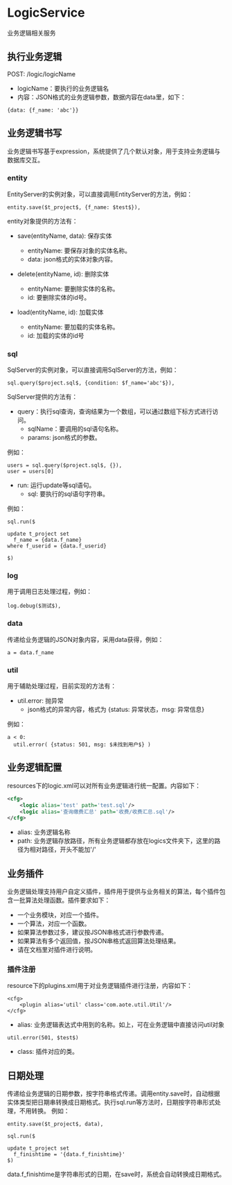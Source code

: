 # LogicService

业务逻辑相关服务

## 执行业务逻辑

POST: /logic/logicName

- logicName：要执行的业务逻辑名
- 内容：JSON格式的业务逻辑参数，数据内容在data里，如下：
```
{data: {f_name: 'abc'}}
```

## 业务逻辑书写

业务逻辑书写基于expression，系统提供了几个默认对象，用于支持业务逻辑与数据库交互。

### entity

EntityServer的实例对象，可以直接调用EntityServer的方法，例如：

```
entity.save($t_project$, {f_name: $test$}),
```

entity对象提供的方法有：

- save(entityName, data): 保存实体
  * entityName: 要保存对象的实体名称。
  * data: json格式的实体对象内容。
  
- delete(entityName, id): 删除实体
  * entityName: 要删除实体的名称。
  * id: 要删除实体的id号。

- load(entityName, id): 加载实体
  * entityName: 要加载的实体名称。
  * id: 加载的实体的id号
  
### sql

SqlServer的实例对象，可以直接调用SqlServer的方法，例如：

```
sql.query($project.sql$, {condition: $f_name='abc'$}),
```

SqlServer提供的方法有：

- query：执行sql查询，查询结果为一个数组，可以通过数组下标方式进行访问。
  * sqlName：要调用的sql语句名称。
  * params: json格式的参数。

例如：

```
users = sql.query($project.sql$, {}),
user = users[0]
```

- run: 运行update等sql语句。
  * sql: 要执行的sql语句字符串。
  
例如：

```
sql.run($

update t_project set
  f_name = {data.f_name}
where f_userid = {data.f_userid}

$)
```
 
### log
用于调用日志处理过程，例如：

```
log.debug($测试$),
```

### data

传递给业务逻辑的JSON对象内容，采用data获得，例如：

```
a = data.f_name
```

### util

用于辅助处理过程，目前实现的方法有：

- util.error: 抛异常
  * json格式的异常内容，格式为 {status: 异常状态，msg: 异常信息}
  
例如：

```
a < 0:
  util.error( {status: 501, msg: $未找到用户$} )
```

## 业务逻辑配置

resources下的logic.xml可以对所有业务逻辑进行统一配置。内容如下：
```xml
<cfg>
	<logic alias='test' path='test.sql'/>
	<logic alias='查询缴费汇总' path='收费/收费汇总.sql'/>
</cfg>
```

- alias: 业务逻辑名称
- path: 业务逻辑存放路径，所有业务逻辑都存放在logics文件夹下，这里的路径为相对路径，开头不能加'/'

## 业务插件

业务逻辑处理支持用户自定义插件，插件用于提供与业务相关的算法，每个插件包含一批算法处理函数。插件要求如下：

- 一个业务模块，对应一个插件。
- 一个算法，对应一个函数。
- 如果算法参数过多，建议按JSON串格式进行参数传递。
- 如果算法有多个返回值，按JSON串格式返回算法处理结果。
- 请在文档里对插件进行说明。

### 插件注册

resource下的plugins.xml用于对业务逻辑插件进行注册，内容如下：
```
<cfg>
	<plugin alias='util' class='com.aote.util.Util'/>
</cfg>
```

- alias: 业务逻辑表达式中用到的名称。如上，可在业务逻辑中直接访问util对象
```
util.error(501, $test$)
```
- class: 插件对应的类。

## 日期处理

传递给业务逻辑的日期参数，按字符串格式传递。调用entity.save时，自动根据实体类型把日期串转换成日期格式。执行sql.run等方法时，日期按字符串形式处理，不用转换。 例如：
```
entity.save($t_project$, data),

sql.run($

update t_project set
  f_finishtime = '{data.f_finishtime}'
$)
```

data.f_finishtime是字符串形式的日期，在save时，系统会自动转换成日期格式。
